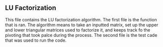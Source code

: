 ## LU Factorization
This file contains the LU factorization algorithm. The first file is the function that is ran. The algorithm means to take an inputted matrix, set up the upper and lower triangular matrices used to factorize it, and keeps track fo the pivoting that took palce during the process.
The second file is the test cade that was used to run the code.
